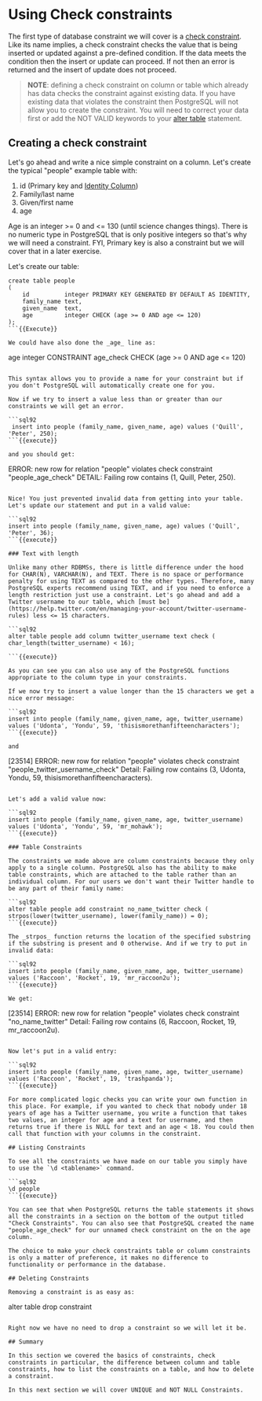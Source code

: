 # Using Check constraints

The first type of database constraint we will cover is a [check constraint](https://www.postgresql.org/docs/current/ddl-constraints.html#DDL-CONSTRAINTS-CHECK-CONSTRAINTS). Like its name implies, a check constraint checks the value that is being inserted or updated against a pre-defined condition. If the data meets the condition then the insert or update can proceed. If not then an error is returned and the insert of update does not proceed.

> **NOTE**: defining a check constraint on column or table which already has data checks the constraint against existing data. If you have existing data that violates the constraint then PostgreSQL will not allow you to create the constraint. You will need to correct your data first or add the NOT VALID keywords to your [alter table](https://www.postgresql.org/docs/10/sql-altertable.html) statement.


## Creating a check constraint

Let's go ahead and write a nice simple constraint on a column. Let's create the typical "people" example table with:
1. id (Primary key and [Identity Column](https://www.2ndquadrant.com/en/blog/postgresql-10-identity-columns/))
1. Family/last name
1. Given/first name
1. age

Age is an integer >= 0 and <= 130 (until science changes things). There is no numeric type in PostgreSQL that is only positive integers so that's why we will need a constraint. FYI, Primary key is also a constraint but we will cover that in a later exercise.

Let's create our table:

```sql92
create table people
(
    id          integer PRIMARY KEY GENERATED BY DEFAULT AS IDENTITY,
    family_name text,
    given_name  text,
    age         integer CHECK (age >= 0 AND age <= 120)
);
```{{Execute}}

We could have also done the _age_ line as: 

```
age integer CONSTRAINT age_check CHECK (age >= 0 AND age <= 120) 
```

This syntax allows you to provide a name for your constraint but if you don't PostgreSQL will automatically create one for you. 

Now if we try to insert a value less than or greater than our constraints we will get an error.

```sql92
 insert into people (family_name, given_name, age) values ('Quill', 'Peter', 250);
```{{execute}}

and you should get:

```
ERROR:  new row for relation "people" violates check constraint "people_age_check"
DETAIL:  Failing row contains (1, Quill, Peter, 250).
```

Nice! You just prevented invalid data from getting into your table. Let's update our statement and put in a valid value:

```sql92
insert into people (family_name, given_name, age) values ('Quill', 'Peter', 36);
```{{execute}}

### Text with length

Unlike many other RDBMSs, there is little difference under the hood for CHAR(N), VARCHAR(N), and TEXT. There is no space or performance penalty for using TEXT as compared to the other types. Therefore, many PostgreSQL experts recommend using TEXT, and if you need to enforce a length restriction just use a constraint. Let's go ahead and add a Twitter username to our table, which [must be](https://help.twitter.com/en/managing-your-account/twitter-username-rules) less <= 15 characters.

```sql92
alter table people add column twitter_username text check ( char_length(twitter_username) < 16);

```{{execute}}

As you can see you can also use any of the PostgreSQL functions appropriate to the column type in your constraints.  

If we now try to insert a value longer than the 15 characters we get a nice error message:

```sql92
insert into people (family_name, given_name, age, twitter_username) values ('Udonta', 'Yondu', 59, 'thisismorethanfifteencharacters');
```{{execute}}

and

```
[23514] ERROR: new row for relation "people" violates check constraint "people_twitter_username_check"
Detail: Failing row contains (3, Udonta, Yondu, 59, thisismorethanfifteencharacters).
```

Let's add a valid value now:

```sql92
insert into people (family_name, given_name, age, twitter_username) values ('Udonta', 'Yondu', 59, 'mr_mohawk');
```{{execute}}

### Table Constraints

The constraints we made above are column constraints because they only apply to a single column. PostgreSQL also has the ability to make table constraints, which are attached to the table rather than an individual column. For our users we don't want their Twitter handle to be any part of their family name:

```sql92
alter table people add constraint no_name_twitter check ( strpos(lower(twitter_username), lower(family_name)) = 0);
```{{execute}}

The _strpos_ function returns the location of the specified substring if the substring is present and 0 otherwise. And if we try to put in invalid data:

```sql92
insert into people (family_name, given_name, age, twitter_username) values ('Raccoon', 'Rocket', 19, 'mr_raccoon2u');
```{{execute}}

We get:

```
[23514] ERROR: new row for relation "people" violates check constraint "no_name_twitter"
Detail: Failing row contains (6, Raccoon, Rocket, 19, mr_raccoon2u).
```

Now let's put in a valid entry:

```sql92
insert into people (family_name, given_name, age, twitter_username) values ('Raccoon', 'Rocket', 19, 'trashpanda');
```{{execute}}

For more complicated logic checks you can write your own function in this place. For example, if you wanted to check that nobody under 18 years of age has a Twitter username, you write a function that takes two values, an integer for age and a text for username, and then returns true if there is NULL for text and an age < 18. You could then call that function with your columns in the constraint.

## Listing Constraints

To see all the constraints we have made on our table you simply have to use the `\d <tablename>` command.

```sql92
\d people
```{{execute}}

You can see that when PostgreSQL returns the table statements it shows all the constraints in a section on the bottom of the output titled "Check Constraints". You can also see that PostgreSQL created the name "people_age_check" for our unnamed check constraint on the on the age column.

The choice to make your check constraints table or column constraints is only a matter of preference, it makes no difference to functionality or performance in the database.   

## Deleting Constraints

Removing a constraint is as easy as:

```
alter table <table name> drop constraint <constraint name>
```

Right now we have no need to drop a constraint so we will let it be.

## Summary 

In this section we covered the basics of constraints, check constraints in particular, the difference between column and table constraints, how to list the constraints on a table, and how to delete a constraint.

In this next section we will cover UNIQUE and NOT NULL Constraints.  

